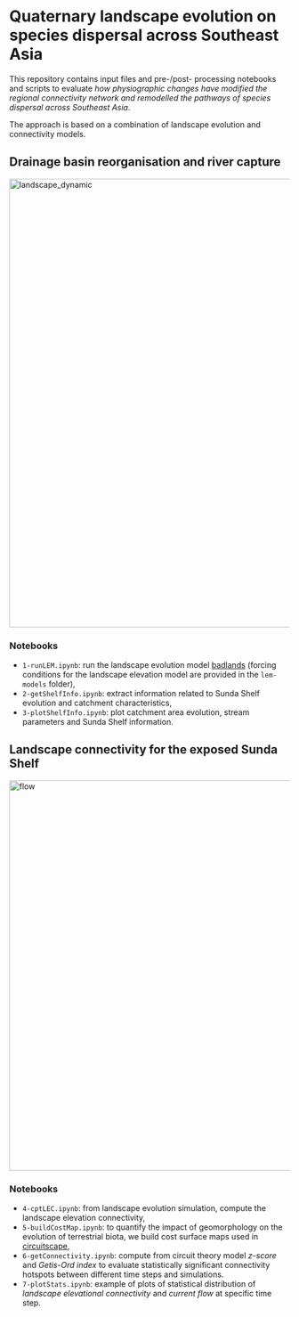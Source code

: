 # Quaternary landscape evolution on species dispersal across Southeast Asia

This repository contains input files and pre-/post- processing notebooks and scripts to evaluate *how physiographic changes have modified the regional connectivity network and remodelled the pathways of species dispersal across Southeast Asia*. 

The approach is based on a combination of landscape evolution and connectivity models. 

## Drainage basin reorganisation and river capture

<img width="806" alt="landscape_dynamic" src="https://user-images.githubusercontent.com/7201912/119785884-fecb8780-bf12-11eb-814d-fd730c90ebcf.png">

### Notebooks

+ `1-runLEM.ipynb`: run the landscape evolution model [badlands](https://badlands.readthedocs.io/en/latest/) (forcing conditions for the landscape elevation model are provided in the `lem-models` folder), 
+ `2-getShelfInfo.ipynb`: extract information related to Sunda Shelf evolution and catchment characteristics,
+ `3-plotShelfInfo.ipynb`: plot catchment area evolution, stream parameters and Sunda Shelf information.


## Landscape connectivity for the exposed Sunda Shelf

<img width="701" alt="flow" src="https://user-images.githubusercontent.com/7201912/119787229-57e7eb00-bf14-11eb-83ce-e61b27c2abdc.png">

### Notebooks

+ `4-cptLEC.ipynb`: from landscape evolution simulation, compute the landscape elevation connectivity, 
+ `5-buildCostMap.ipynb`: to quantify the impact of geomorphology on the evolution of terrestrial biota, we build cost surface maps used in [circuitscape](https://circuitscape.org),
+ `6-getConnectivity.ipynb`: compute from circuit theory model *z-score* and *Getis-Ord index* to evaluate statistically significant connectivity hotspots between different time steps and simulations.
+ `7-plotStats.ipynb`: example of plots of statistical distribution of *landscape elevational connectivity* and *current flow* at specific time step. 


